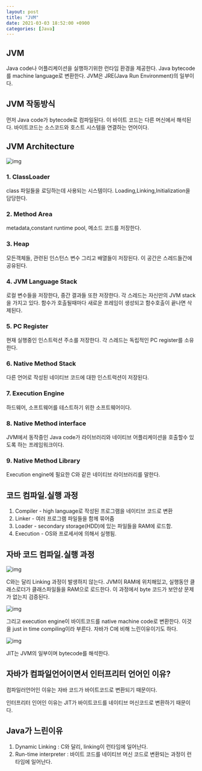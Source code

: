 ```yaml
---
layout: post
title: "JVM"
date: 2021-03-03 18:52:00 +0900
categories: [Java]
---
```


## JVM

Java code나 어플리케이션을 실행하기위한 런타임 환경을 제공한다. Java bytecode를 machine language로 변환한다. JVM은 JRE(Java Run Environment)의 일부이다. 

## JVM 작동방식

먼저 Java code가 bytecode로 컴파일된다. 이 바이트 코드는 다른 머신에서 해석된다. 바이트코드는 소스코드와 호스트 시스템을 연결하는 언어이다.

## JVM Architecture

![img](https://ictacademy.com.ng/wp-content/uploads/2020/02/JVM-Architecture.png)

### 1. ClassLoader

class 파일들을 로딩하는데 사용되는 시스템이다. Loading,Linking,Initialization을 담당한다.

### 2. Method Area

metadata,constant runtime pool, 메소드 코드를 저장한다.

### 3. Heap

모든객체들, 관련된 인스턴스 변수 그리고 배열들이 저장된다. 이 공간은 스레드들간에 공유된다.

### 4. JVM Language Stack

로컬 변수들을 저장한다, 중간 결과들 또한 저장한다. 각 스레드는 자신만의 JVM stack을 가지고 있다. 함수가 호출될때마다 새로운 프레임이 생성되고 함수호출이 끝나면 삭제된다.

### 5. PC Register

현재 실행중인 인스트럭션 주소를 저장한다. 각 스레드는 독립적인 PC register를 소유한다.

### 6. Native Method Stack

다른 언어로 작성된 네이티브 코드에 대한 인스트럭션이 저장된다.

### 7. Execution Engine

하드웨어, 소프트웨어를 테스트하기 위한 소프트웨어이다.

### 8. Native Method interface

JVM에서 동작중인 Java code가 라이브러리와 네이티브 어플리케이션을 호출할수 있도록 하는 프레임워크이다.

### 9. Native Method Library

Execution engine에 필요한 C와 같은 네이티브 라이브러리를 말한다.

## 코드 컴파일.실행 과정

1. Compiler - high language로 작성된 프로그램을 네이티브 코드로 변환
2. Linker - 여러 프로그램 파일들을 함께 묶어줌
3. Loader - secondary storage(HDD)에 있는 파일들을 RAM에 로드함.
4. Execution - OS와 프로세서에 의해서 실행됨.

## 자바 코드 컴파일.실행 과정

![img](https://www.guru99.com/images/java/052016_0614_WorkingofJa7.jpg)

C와는 달리 Linking 과정이 발생하지 않는다. JVM이 RAM에 위치해있고, 실행동안 클래스로더가 클래스파일들을 RAM으로 로드한다. 이 과정에서 byte 코드가 보안상 문제가 없는지 검증된다. 

![img](https://www.guru99.com/images/java/052016_0614_WorkingofJa8.jpg)

그리고 execution engine이 바이트코드를 native machine code로 변환한다. 이것을 just in time compiling이라 부른다. 자바가 C에 비해 느린이유이기도 하다.

![img](https://www.guru99.com/images/java/052016_0614_WorkingofJa9.jpg)

JIT는 JVM의 일부이며 bytecode를 해석한다.

## 자바가 컴파일언어이면서 인터프리터 언어인 이유?

컴파일러언어인 이유는 자바 코드가 바이트코드로 변환되기 때문이다.

인터프리터 인어인 이유는 JIT가 바이트코드를 네이티브 머신코드로 변환하기 때문이다.

## Java가 느린이유

1. Dynamic Linking : C와 달리, linking이 런타임에 일어난다.
2. Run-time interpreter : 바이트 코드를 네이티브 머신 코드로 변환되는 과정이 런타임에 일어난다.

